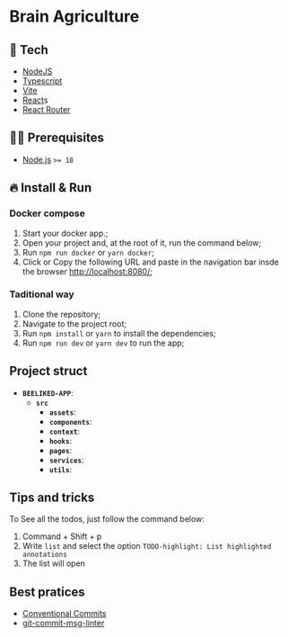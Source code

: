 # Brain Agriculture


## 🚀 Tech

- [NodeJS](https://nodejs.org/)
- [Typescript](https://www.typescriptlang.org/)
- [Vite](https://vitejs.dev/)
- [React](https://react.dev/)s
- [React Router](https://reactrouter.com/en/main/)

## ✋🏻 Prerequisites

- [Node.js](https://nodejs.org/) `>= 18`


## 🔥 Install & Run

### Docker compose
1. Start your docker app.;
2. Open your project and, at the root of it, run the command below;
3. Run `npm run docker` or `yarn docker`;
4. Click or Copy the following URL and paste in the navigation bar insde the browser [http://localhost:8080/](http://localhost:8080/);

### Taditional way
1. Clone the repository;
2. Navigate to the project root;
3. Run `npm install` or `yarn` to install the dependencies;
4. Run `npm run dev` or `yarn dev` to run the app;

## Project struct

  - **`BEELIKED-APP`**:
    - **`src`** 
      - **`assets`**:
      - **`components`**:
      - **`context`**:
      - **`hooks`**:
      - **`pages`**: 
      - **`services`**:
      - **`utils`**:

## Tips and tricks
To See all the todos, just follow the command below:
1. Command + Shift + p
2. Write `list` and select the option `TODO-highlight: List highlighted annotations`
3. The list will open

## Best pratices
- [Conventional Commits](https://www.conventionalcommits.org/en/v1.0.0/)
- [git-commit-msg-linter](https://www.npmjs.com/package/git-commit-msg-linter)